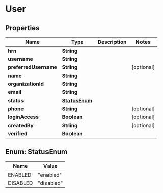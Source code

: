 

# User


## Properties

| Name | Type | Description | Notes |
|------------ | ------------- | ------------- | -------------|
|**hrn** | **String** |  |  |
|**username** | **String** |  |  |
|**preferredUsername** | **String** |  |  [optional] |
|**name** | **String** |  |  |
|**organizationId** | **String** |  |  |
|**email** | **String** |  |  |
|**status** | [**StatusEnum**](#StatusEnum) |  |  |
|**phone** | **String** |  |  [optional] |
|**loginAccess** | **Boolean** |  |  [optional] |
|**createdBy** | **String** |  |  [optional] |
|**verified** | **Boolean** |  |  |



## Enum: StatusEnum

| Name | Value |
|---- | -----|
| ENABLED | &quot;enabled&quot; |
| DISABLED | &quot;disabled&quot; |



